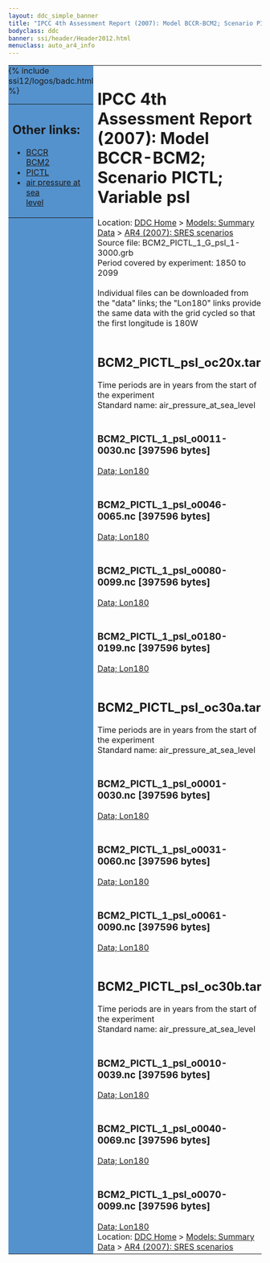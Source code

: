 ```yaml
---
layout: ddc_simple_banner
title: "IPCC 4th Assessment Report (2007): Model BCCR-BCM2; Scenario PICTL; Variable psl"
bodyclass: ddc
banner: ssi/header/Header2012.html
menuclass: auto_ar4_info
---
```



<table width="100%" border="0" cellspacing="0" cellpadding="0" style="border-collapse: collapse;">
<tr style="margin:0;padding:0;border:0;">
<td style="margin:0;padding:0;border:0;height:1pt;width:150pt;background:#5492CD;" valign="top" >

<div id="lh-col2" class="auto_ar4_info">
<table class="menumain" bgcolor="#5492CD" cellspacing="0" width="100%" border="0">
<tr><td>
<h2> Other links:</h2>
<ul>
<li><a href="/auto/ar4/model-BCCR-BCM2.html">BCCR<br/>BCM2</a></li>
<li><a href="/auto/ar4/scenario-PICTL.html">PICTL</a></li>
<li><a href="/auto/ar4/var-air_pressure_at_sea_level.html">air pressure at sea<br/> level</a></li>
</ul>
</td></tr>
{% include ssi12/logos/badc.html %}
</table>
</div>
</td>
<td><h1>IPCC 4th Assessment Report (2007): Model BCCR-BCM2; Scenario PICTL; Variable psl</h1>

<!-- Breadcrumb1 -->
<div id="breadcrumb1" align="left">
Location: <a href="/index.html">DDC Home</a> > <a href="/sim/gcm_clim/">Models: Summary Data</a>
> <a href="/sim/gcm_clim/SRES_AR4/index.html">AR4 (2007): SRES scenarios</a>
</div>
<!-- End of Breadcrumb1 -->Source file: BCM2_PICTL_1_G_psl_1-3000.grb
<br/>
Period covered by experiment: 1850 to 2099<br/>
<br/>Individual files can be downloaded from the "data" links; the "Lon180" links provide the same data
         with the grid cycled so that the first longitude is 180W<br/>
<br/><h2>BCM2_PICTL_psl_oc20x.tar</h2>
Time periods are in years from the start of the experiment<br/>
Standard name: air_pressure_at_sea_level<br>
<br/><h3>BCM2_PICTL_1_psl_o0011-0030.nc [397596 bytes]</h3>
<a href="http://apps.ipcc-data.org/cgi-bin/downl/ar4_nc/psl/BCM2_PICTL_1_psl_o0011-0030.nc">Data; </a><a href="http://apps.ipcc-data.org/cgi-bin/downl/ar4_nc/psl/BCM2_PICTL_1_psl_o0011-0030.cyto180.nc"> Lon180</a><br/>
<br/><h3>BCM2_PICTL_1_psl_o0046-0065.nc [397596 bytes]</h3>
<a href="http://apps.ipcc-data.org/cgi-bin/downl/ar4_nc/psl/BCM2_PICTL_1_psl_o0046-0065.nc">Data; </a><a href="http://apps.ipcc-data.org/cgi-bin/downl/ar4_nc/psl/BCM2_PICTL_1_psl_o0046-0065.cyto180.nc"> Lon180</a><br/>
<br/><h3>BCM2_PICTL_1_psl_o0080-0099.nc [397596 bytes]</h3>
<a href="http://apps.ipcc-data.org/cgi-bin/downl/ar4_nc/psl/BCM2_PICTL_1_psl_o0080-0099.nc">Data; </a><a href="http://apps.ipcc-data.org/cgi-bin/downl/ar4_nc/psl/BCM2_PICTL_1_psl_o0080-0099.cyto180.nc"> Lon180</a><br/>
<br/><h3>BCM2_PICTL_1_psl_o0180-0199.nc [397596 bytes]</h3>
<a href="http://apps.ipcc-data.org/cgi-bin/downl/ar4_nc/psl/BCM2_PICTL_1_psl_o0180-0199.nc">Data; </a><a href="http://apps.ipcc-data.org/cgi-bin/downl/ar4_nc/psl/BCM2_PICTL_1_psl_o0180-0199.cyto180.nc"> Lon180</a><br/>
<br/><h2>BCM2_PICTL_psl_oc30a.tar</h2>
Time periods are in years from the start of the experiment<br/>
Standard name: air_pressure_at_sea_level<br>
<br/><h3>BCM2_PICTL_1_psl_o0001-0030.nc [397596 bytes]</h3>
<a href="http://apps.ipcc-data.org/cgi-bin/downl/ar4_nc/psl/BCM2_PICTL_1_psl_o0001-0030.nc">Data; </a><a href="http://apps.ipcc-data.org/cgi-bin/downl/ar4_nc/psl/BCM2_PICTL_1_psl_o0001-0030.cyto180.nc"> Lon180</a><br/>
<br/><h3>BCM2_PICTL_1_psl_o0031-0060.nc [397596 bytes]</h3>
<a href="http://apps.ipcc-data.org/cgi-bin/downl/ar4_nc/psl/BCM2_PICTL_1_psl_o0031-0060.nc">Data; </a><a href="http://apps.ipcc-data.org/cgi-bin/downl/ar4_nc/psl/BCM2_PICTL_1_psl_o0031-0060.cyto180.nc"> Lon180</a><br/>
<br/><h3>BCM2_PICTL_1_psl_o0061-0090.nc [397596 bytes]</h3>
<a href="http://apps.ipcc-data.org/cgi-bin/downl/ar4_nc/psl/BCM2_PICTL_1_psl_o0061-0090.nc">Data; </a><a href="http://apps.ipcc-data.org/cgi-bin/downl/ar4_nc/psl/BCM2_PICTL_1_psl_o0061-0090.cyto180.nc"> Lon180</a><br/>
<br/><h2>BCM2_PICTL_psl_oc30b.tar</h2>
Time periods are in years from the start of the experiment<br/>
Standard name: air_pressure_at_sea_level<br>
<br/><h3>BCM2_PICTL_1_psl_o0010-0039.nc [397596 bytes]</h3>
<a href="http://apps.ipcc-data.org/cgi-bin/downl/ar4_nc/psl/BCM2_PICTL_1_psl_o0010-0039.nc">Data; </a><a href="http://apps.ipcc-data.org/cgi-bin/downl/ar4_nc/psl/BCM2_PICTL_1_psl_o0010-0039.cyto180.nc"> Lon180</a><br/>
<br/><h3>BCM2_PICTL_1_psl_o0040-0069.nc [397596 bytes]</h3>
<a href="http://apps.ipcc-data.org/cgi-bin/downl/ar4_nc/psl/BCM2_PICTL_1_psl_o0040-0069.nc">Data; </a><a href="http://apps.ipcc-data.org/cgi-bin/downl/ar4_nc/psl/BCM2_PICTL_1_psl_o0040-0069.cyto180.nc"> Lon180</a><br/>
<br/><h3>BCM2_PICTL_1_psl_o0070-0099.nc [397596 bytes]</h3>
<a href="http://apps.ipcc-data.org/cgi-bin/downl/ar4_nc/psl/BCM2_PICTL_1_psl_o0070-0099.nc">Data; </a><a href="http://apps.ipcc-data.org/cgi-bin/downl/ar4_nc/psl/BCM2_PICTL_1_psl_o0070-0099.cyto180.nc"> Lon180</a><br/>
<!-- Breadcrumb2 -->
<div id="breadcrumb2" align="left">
Location: <a href="/index.html">DDC Home</a> > <a href="/sim/gcm_clim/">Models: Summary Data</a>
> <a href="/sim/gcm_clim/SRES_AR4/index.html">AR4 (2007): SRES scenarios</a>
</div>
<!-- End of Breadcrumb2 --></td></tr></table>
